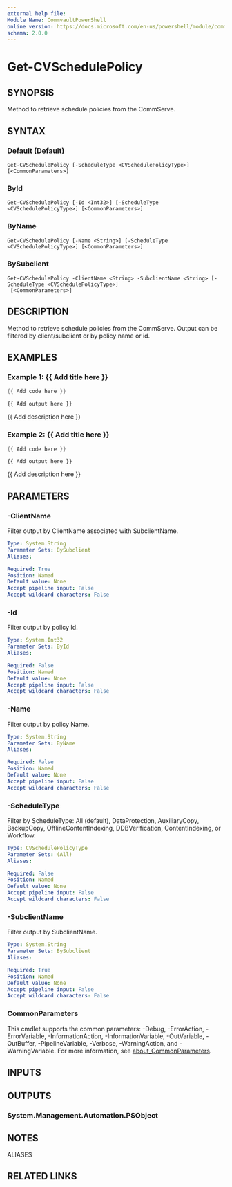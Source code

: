 ```yaml
---
external help file:
Module Name: CommvaultPowerShell
online version: https://docs.microsoft.com/en-us/powershell/module/commvaultpowershell/get-cvschedulepolicy
schema: 2.0.0
---
```


# Get-CVSchedulePolicy

## SYNOPSIS
Method to retrieve schedule policies from the CommServe.

## SYNTAX

### Default (Default)
```
Get-CVSchedulePolicy [-ScheduleType <CVSchedulePolicyType>] [<CommonParameters>]
```

### ById
```
Get-CVSchedulePolicy [-Id <Int32>] [-ScheduleType <CVSchedulePolicyType>] [<CommonParameters>]
```

### ByName
```
Get-CVSchedulePolicy [-Name <String>] [-ScheduleType <CVSchedulePolicyType>] [<CommonParameters>]
```

### BySubclient
```
Get-CVSchedulePolicy -ClientName <String> -SubclientName <String> [-ScheduleType <CVSchedulePolicyType>]
 [<CommonParameters>]
```

## DESCRIPTION
Method to retrieve schedule policies from the CommServe.
Output can be filtered by client/subclient or by policy name or id.

## EXAMPLES

### Example 1: {{ Add title here }}
```powershell
{{ Add code here }}
```

```output
{{ Add output here }}
```

{{ Add description here }}

### Example 2: {{ Add title here }}
```powershell
{{ Add code here }}
```

```output
{{ Add output here }}
```

{{ Add description here }}

## PARAMETERS

### -ClientName
Filter output by ClientName associated with SubclientName.

```yaml
Type: System.String
Parameter Sets: BySubclient
Aliases:

Required: True
Position: Named
Default value: None
Accept pipeline input: False
Accept wildcard characters: False
```

### -Id
Filter output by policy Id.

```yaml
Type: System.Int32
Parameter Sets: ById
Aliases:

Required: False
Position: Named
Default value: None
Accept pipeline input: False
Accept wildcard characters: False
```

### -Name
Filter output by policy Name.

```yaml
Type: System.String
Parameter Sets: ByName
Aliases:

Required: False
Position: Named
Default value: None
Accept pipeline input: False
Accept wildcard characters: False
```

### -ScheduleType
Filter by ScheduleType: All (default), DataProtection, AuxiliaryCopy, BackupCopy, OfflineContentIndexing, DDBVerification, ContentIndexing, or Workflow.

```yaml
Type: CVSchedulePolicyType
Parameter Sets: (All)
Aliases:

Required: False
Position: Named
Default value: None
Accept pipeline input: False
Accept wildcard characters: False
```

### -SubclientName
Filter output by SubclientName.

```yaml
Type: System.String
Parameter Sets: BySubclient
Aliases:

Required: True
Position: Named
Default value: None
Accept pipeline input: False
Accept wildcard characters: False
```

### CommonParameters
This cmdlet supports the common parameters: -Debug, -ErrorAction, -ErrorVariable, -InformationAction, -InformationVariable, -OutVariable, -OutBuffer, -PipelineVariable, -Verbose, -WarningAction, and -WarningVariable. For more information, see [about_CommonParameters](http://go.microsoft.com/fwlink/?LinkID=113216).

## INPUTS

## OUTPUTS

### System.Management.Automation.PSObject

## NOTES

ALIASES

## RELATED LINKS

